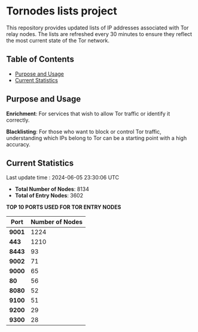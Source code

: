 # Tornodes lists project

This repository provides updated lists of IP addresses associated with Tor relay nodes. The lists are refreshed every 30 minutes to ensure they reflect the most current state of the Tor network.

## Table of Contents

- [Purpose and Usage](#purpose-and-usage)
- [Current Statistics](#current-statistics)


## Purpose and Usage

**Enrichment**: For services that wish to allow Tor traffic or identify it correctly.

**Blacklisting**: For those who want to block or control Tor traffic, understanding which IPs belong to Tor can be a starting point with a high accuracy.

## Current Statistics

Last update time : 2024-06-05 23:30:06 UTC

- **Total Number of Nodes**: 8134
- **Total of Entry Nodes**: 3602

**TOP 10 PORTS USED FOR TOR ENTRY NODES**

| **Port** | **Number of Nodes** |
|------|-----------------|
| **9001**   | 1224  |
| **443**   | 1210  |
| **8443**   | 93  |
| **9002**   | 71  |
| **9000**   | 65  |
| **80**   | 56  |
| **8080**   | 52  |
| **9100**   | 51  |
| **9200**   | 29  |
| **9300**   | 28  |

